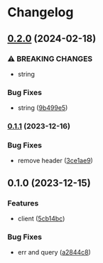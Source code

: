 # Changelog

## [0.2.0](https://www.github.com/brokeyourbike/veriff-api-client-go/compare/v0.1.1...v0.2.0) (2024-02-18)


### ⚠ BREAKING CHANGES

* string

### Bug Fixes

* string ([9b499e5](https://www.github.com/brokeyourbike/veriff-api-client-go/commit/9b499e5aa450c8530b963a062853890168454058))

### [0.1.1](https://www.github.com/brokeyourbike/veriff-api-client-go/compare/v0.1.0...v0.1.1) (2023-12-16)


### Bug Fixes

* remove header ([3ce1ae9](https://www.github.com/brokeyourbike/veriff-api-client-go/commit/3ce1ae9a3d15a835566005f3edf979d0ea143fed))

## 0.1.0 (2023-12-15)


### Features

* client ([5cb14bc](https://www.github.com/brokeyourbike/veriff-api-client-go/commit/5cb14bc1f3786eb6ab6cf0248a4f0b92d313ff4e))


### Bug Fixes

* err and query ([a2844c8](https://www.github.com/brokeyourbike/veriff-api-client-go/commit/a2844c83ce43eabbc0df27e49b52253379525c29))
